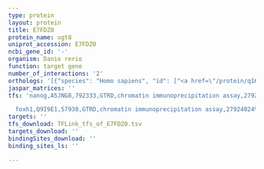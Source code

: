 ```yaml
---
type: protein
layout: protein
title: E7FDZ0
protein_name: ugt8
uniprot_accession: E7FDZ0
ncbi_gene_id: '-'
organism: Danio rerio
function: target gene
number_of_interactions: '2'
orthologs: '[{"species": "Homo sapiens", "id": ["<a href=\"/protein/q16880\">Q16880</a>"]}, {"species": "Mus musculus", "id": ["<a href=\"/protein/q64676\">Q64676</a>"]}, {"species": "Rattus norvegicus", "id": ["<a href=\"/protein/q09426\">Q09426</a>"]}, {"species": "Drosophila melanogaster", "id": ["<a href=\"/protein/q9vgt8\">Q9VGT8</a>", "<a href=\"/protein/q9vgt2\">Q9VGT2</a>", "<a href=\"/protein/q9vgt0\">Q9VGT0</a>"]}, {"species": "Caenorhabditis elegans", "id": ["<a href=\"/protein/q20086\">Q20086</a>", "<a href=\"/protein/o16988\">O16988</a>", "<a href=\"/protein/q22295\">Q22295</a>"]}]'
jaspar_matrices: ''
tfs: 'nanog,A5JNG8,792333,GTRD,chromatin immunoprecipitation assay,27924024%5Buid%5D,No

  foxh1,Q9I9E1,57930,GTRD,chromatin immunoprecipitation assay,27924024%5Buid%5D,No'
targets: ''
tfs_download: TFLink_tfs_of_E7FDZ0.tsv
targets_download: ''
bindingSites_download: ''
binding_sites_ls: ''

---
```

